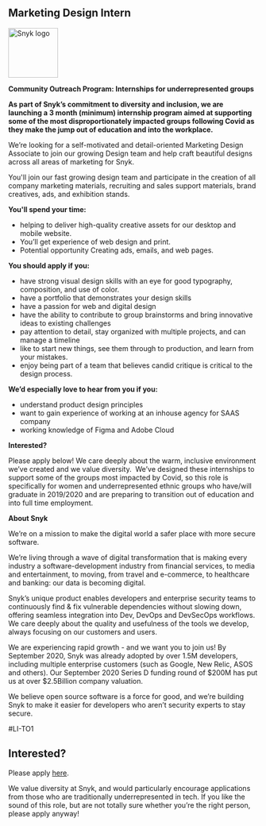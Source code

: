 Marketing Design Intern
---

<img src="https://res.cloudinary.com/snyk/image/upload/v1537345894/press-kit/brand/logo-black.png" width="100" alt="Snyk logo" />

<p><strong>Community Outreach Program: Internships for underrepresented groups&nbsp;</strong></p>
<p><strong>As part of Snyk’s commitment to diversity and inclusion, we are launching a 3 month (minimum) internship program aimed at supporting some of the most disproportionately impacted groups following Covid as they make the jump out of education and into the workplace. </strong></p>
<p><span style="font-weight: 400;">We’re looking for a self-motivated and detail-oriented Marketing Design Associate to join our growing Design team and help craft beautiful designs across all areas of marketing for Snyk.</span></p>
<p><span style="font-weight: 400;">You'll join our fast growing design team and participate in the creation of all company marketing materials, recruiting and sales support materials, brand creatives, ads, and exhibition stands.&nbsp;</span></p>
<p><strong>You'll spend your time:</strong></p>
<ul>
<li style="font-weight: 400;"><span style="font-weight: 400;">helping to deliver high-quality creative assets for our desktop and mobile website.</span></li>
<li style="font-weight: 400;"><span style="font-weight: 400;">You’ll get experience of web design and print.</span></li>
<li style="font-weight: 400;"><span style="font-weight: 400;">Potential opportunity Creating ads, emails, and web pages.</span></li>
</ul>
<p><strong>You should apply if you:</strong></p>
<ul>
<li style="font-weight: 400;"><span style="font-weight: 400;">have strong visual design skills with an eye for good typography, composition, and use of color.</span></li>
<li style="font-weight: 400;"><span style="font-weight: 400;">have a portfolio that demonstrates your design skills</span></li>
<li style="font-weight: 400;"><span style="font-weight: 400;">have a passion for web and digital design</span></li>
<li style="font-weight: 400;"><span style="font-weight: 400;">have the ability to contribute to group brainstorms and bring innovative ideas to existing challenges</span></li>
<li style="font-weight: 400;"><span style="font-weight: 400;">pay attention to detail, stay organized with multiple projects, and can manage a timeline</span></li>
<li style="font-weight: 400;"><span style="font-weight: 400;">like to start new things, see them through to production, and learn from your mistakes.</span></li>
<li style="font-weight: 400;"><span style="font-weight: 400;">enjoy being part of a team that believes candid critique is critical to the design process.</span></li>
</ul>
<p><strong>We’d especially love to hear from you if you:</strong></p>
<ul>
<li style="font-weight: 400;"><span style="font-weight: 400;">understand product design principles</span></li>
<li style="font-weight: 400;"><span style="font-weight: 400;">want to gain experience of working at an inhouse agency for SAAS company&nbsp;</span></li>
<li style="font-weight: 400;"><span style="font-weight: 400;">working knowledge of Figma and Adobe Cloud</span></li>
</ul>
<p><strong>Interested?</strong></p>
<p><span style="font-weight: 400;">Please apply below! We care deeply about the warm, inclusive environment we’ve created and we value diversity.&nbsp; We’ve designed these internships to support some of the groups most impacted by Covid, so this role is specifically for women and underrepresented ethnic groups who have/will graduate in 2019/2020 and are preparing to transition out of education and into full time employment.</span></p>
<p><strong>About Snyk</strong></p>
<p><span style="font-weight: 400;">We’re on a mission to make the digital world a safer place with more secure software.</span></p>
<p><span style="font-weight: 400;">We’re living through a wave of digital transformation that is making every industry a software-development industry from financial services, to media and entertainment, to moving, from travel and e-commerce, to healthcare and banking: our data is becoming digital.</span></p>
<p><span style="font-weight: 400;">Snyk’s unique product enables developers and enterprise security teams to continuously find &amp; fix vulnerable dependencies without slowing down, offering seamless integration into Dev, DevOps and DevSecOps workflows. We care deeply about the quality and usefulness of the tools we develop, always focusing on our customers and users.</span></p>
<p><span style="font-weight: 400;">We are experiencing rapid growth - and we want you to join us! By September 2020, Snyk was already adopted by over 1.5M developers, including multiple enterprise customers (such as Google, New Relic, ASOS and others). Our September 2020 Series D funding round of $200M has put us at over $2.5Billion company valuation.</span></p>
<p><span style="font-weight: 400;">We believe open source software is a force for good, and we’re building Snyk to make it easier for developers who aren’t security experts to stay secure.</span></p>
<p>#LI-TO1</p>

Interested?
---

Please apply [here](https://boards.greenhouse.io/snyk/jobs/4960728002#app).

We value diversity at Snyk, and would particularly encourage applications from those who are traditionally underrepresented in tech.
If you like the sound of this role, but are not totally sure whether you’re the right person, please apply anyway!
